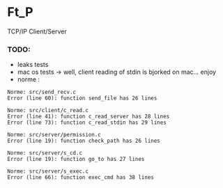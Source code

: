 # Ft_P #

TCP/IP Client/Server


### TODO: ###

* leaks tests
* mac os tests -> well, client reading of stdin is bjorked on mac... enjoy
* norme :
```
Norme: src/send_recv.c
Error (line 60): function send_file has 26 lines

Norme: src/client/c_read.c
Error (line 41): function c_read_server has 28 lines
Error (line 73): function c_read_stdin has 29 lines

Norme: src/server/permission.c
Error (line 19): function check_path has 26 lines

Norme: src/server/s_cd.c
Error (line 19): function go_to has 27 lines

Norme: src/server/s_exec.c
Error (line 66): function exec_cmd has 38 lines
```